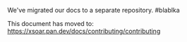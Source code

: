 We've migrated our docs to a separate repository. 
#blablka

This document has moved to: https://xsoar.pan.dev/docs/contributing/contributing
